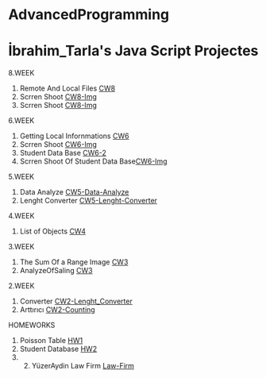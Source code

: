 # AdvancedProgramming
# İbrahim_Tarla's Java Script Projectes 
 
   
   8.WEEK
   1.  Remote And Local Files [CW8](https://ibrahimtarla.github.io/Advanced_Programming_With_Java_Script/CW8/Files.html)
   2.  Scrren Shoot [CW8-Img](https://ibrahimtarla.github.io/Advanced_Programming_With_Java_Script/CW8/CW8_1.PNG)
   3.  Scrren Shoot [CW8-Img](https://ibrahimtarla.github.io/Advanced_Programming_With_Java_Script/CW8/CW8_2.PNG)
   
   6.WEEK
   1.  Getting Local Infornmations  [CW6](https://ibrahimtarla.github.io/Advanced_Programming_With_Java_Script/CW6/CW6.html)
   2.  Scrren Shoot [CW6-Img](https://ibrahimtarla.github.io/Advanced_Programming_With_Java_Script/CW6/CW6.PNG)
   3.  Student Data Base  [CW6-2](https://ibrahimtarla.github.io/Advanced_Programming_With_Java_Script/CW6/StudentDatabase.html)
   4.  Scrren Shoot Of Student Data Base[CW6-Img](https://ibrahimtarla.github.io/Advanced_Programming_With_Java_Script/CW6/CW6_2.PNG)
       
 
  5.WEEK
   1.  Data Analyze  [CW5-Data-Analyze](https://ibrahimtarla.github.io/Advanced_Programming_With_Java_Script/CW5/CW5_3.html)
   2.  Lenght Converter [CW5-Lenght-Converter](https://ibrahimtarla.github.io/Advanced_Programming_With_Java_Script/CW5/Lenght_Converter.html)
   
  4.WEEK
   1.  List of Objects  [CW4](https://ibrahimtarla.github.io/Advanced_Programming_With_Java_Script/CW4/ObjectList.html) 
  
 3.WEEK
   1.  The Sum Of a Range Image [CW3](https://ibrahimtarla.github.io/Advanced_Programming_With_Java_Script/CW3/CW3.PNG) 
   1. AnalyzeOfSaling [CW3](https://ibrahimtarla.github.io/Advanced_Programming_With_Java_Script/CW3/CW3.html)
   
 2.WEEK
   1. Converter [CW2-Lenght_Converter](https://ibrahimtarla.github.io/Advanced_Programming_With_Java_Script/CW2/Lenght_Converter.html)
   1. Arttırıcı [CW2-Counting](https://ibrahimtarla.github.io/Advanced_Programming_With_Java_Script/CW2/Counting_HW2.html)
   
 
 HOMEWORKS
  1. Poisson Table [HW1](https://ibrahimtarla.github.io/Advanced_Programming_With_Java_Script/HW1/Poisson_Table.html)
  2. Student Database [HW2](https://ibrahimtarla.github.io/Advanced_Programming_With_Java_Script/HW2/StudentDatabase.html)
  3. 2. YüzerAydin Law Firm [Law-Firm](https://ibrahimtarla.github.io/Advanced_Programming_With_Java_Script/yüzeraydin/index.html)
    
